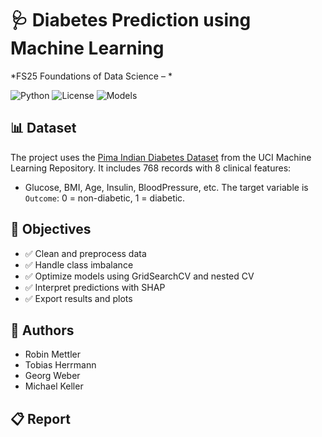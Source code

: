# 🩺 Diabetes Prediction using Machine Learning  
*FS25 Foundations of Data Science – *

![Python](https://img.shields.io/badge/Python-3.10-blue)
![License](https://img.shields.io/badge/license-MIT-green)
![Models](https://img.shields.io/badge/Models-KNN%2C%20RF%2C%20SVM%2C%20LogReg-orange)



## 📊 Dataset
The project uses the [Pima Indian Diabetes Dataset](https://archive.ics.uci.edu/ml/datasets/Pima+Indians+Diabetes) from the UCI Machine Learning Repository.
It includes 768 records with 8 clinical features:
- Glucose, BMI, Age, Insulin, BloodPressure, etc.
The target variable is `Outcome`: 0 = non-diabetic, 1 = diabetic.

## 🎯 Objectives
- ✅ Clean and preprocess data
- ✅ Handle class imbalance 
- ✅ Optimize models using GridSearchCV and nested CV
- ✅ Interpret predictions with SHAP
- ✅ Export results and plots

## 👥 Authors
- Robin Mettler
- Tobias Herrmann
- Georg Weber
- Michael Keller

## 📋 Report
